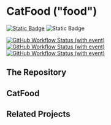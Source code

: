 # CatFood ("food")

[![Static Badge](https://img.shields.io/badge/license-MIT-blue)](https://github.com/THE-cattail/food/blob/master/LICENSE)
![Static Badge](https://img.shields.io/badge/communicate-on_Telegram-blue?logo=telegram&logoColor=fff)

[![GitHub Workflow Status (with event)](https://img.shields.io/github/actions/workflow/status/THE-cattail/food/universal-lint.yml?logo=githubactions&logoColor=fff&label=Universal%20Lint)](https://github.com/THE-cattail/food/actions/workflows/universal-lint.yml)
[![GitHub Workflow Status (with event)](https://img.shields.io/github/actions/workflow/status/THE-cattail/food/ci-rust.yml?logo=githubactions&logoColor=fff&label=Rust%20CI)](https://github.com/THE-cattail/food/actions/workflows/ci-rust.yml)
[![GitHub Workflow Status (with event)](https://img.shields.io/github/actions/workflow/status/THE-cattail/food/release-nightly.yml?logo=githubactions&logoColor=fff&label=Nightly%20release)](https://github.com/THE-cattail/food/actions/workflows/release-nightly.yml)

## The Repository

## CatFood

## Related Projects
